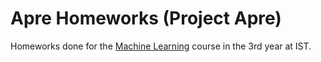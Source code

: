 # Apre Homeworks (Project Apre)

Homeworks done for the [Machine Learning](https://fenix.tecnico.ulisboa.pt/disciplinas/Apre2/2023-2024/1-semestre) course in the 3rd year at IST.
